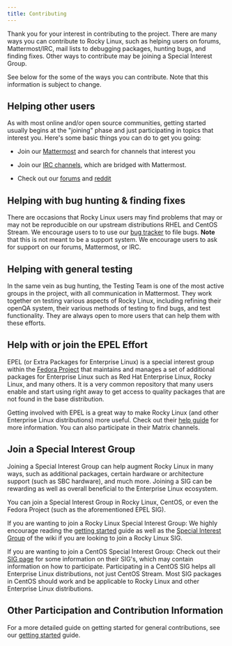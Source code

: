 ```yaml
---
title: Contributing
---
```


Thank you for your interest in contributing to the project. There are many ways
you can contribute to Rocky Linux, such as helping users on forums, Mattermost/IRC,
mail lists to debugging packages, hunting bugs, and finding fixes. Other ways to
contribute may be joining a Special Interest Group.

See below for the some of the ways you can contribute. Note that this information
is subject to change.

## Helping other users

As with most online and/or open source communities, getting started
usually begins at the "joining" phase and just participating in topics that
interest you. Here's some basic things you can do to get you going:

* Join our [Mattermost](https://chat.rockylinux.org) and search for channels that interest you

* Join our [IRC channels](../irc.md), which are bridged with Mattermost.

* Check out our [forums](https://forums.rockylinux.org) and [reddit](https://reddit.com/r/rockylinux)

## Helping with bug hunting & finding fixes

There are occasions that Rocky Linux users may find problems that may or may not be reproducible
on our upstream distributions RHEL and CentOS Stream. We encourage users to to use our
[bug tracker](https://bugs.rockylinux.org) to file bugs. **Note** that this is not meant to be
a support system. We encourage users to ask for support on our forums, Mattermost, or IRC.

## Helping with general testing

In the same vein as bug hunting, the Testing Team is one of the most active groups
in the project, with all communication in Mattermost. They work together on testing
various aspects of Rocky Linux, including refining their openQA system, their
various methods of testing to find bugs, and test functionality. They are always
open to more users that can help them with these efforts.

## Help with or join the EPEL Effort

EPEL (or Extra Packages for Enterprise Linux) is a special interest group within the [Fedora Project](https://docs.fedoraproject.org/en-US/project/)
that maintains and manages a set of additional packages for Enterprise Linux such as Red Hat Enterprise Linux,
Rocky Linux, and many others. It is a very common repository that many users enable and start using right away
to get access to quality packages that are not found in the base distribution.

Getting involved with EPEL is a great way to make Rocky Linux (and other Enterprise Linux distributions)
more useful. Check out their [help guide](https://docs.fedoraproject.org/en-US/epel/epel-help/) for more
information. You can also participate in their Matrix channels.

## Join a Special Interest Group

Joining a Special Interest Group can help augment Rocky Linux in many ways, such as additional packages,
certain hardware or architecture support (such as SBC hardware), and much more. Joining a SIG can be
rewarding as well as overall beneficial to the Enterprise Linux ecosystem.

You can join a Special Interest Group in Rocky Linux, CentOS, or even the Fedora Project (such as the aforementioned EPEL SIG).

If you are wanting to join a Rocky Linux Special Interest Group: We highly encourage reading the [getting started](start.md)
guide as well as the [Special Interest Group](../special_interest_groups) of the wiki if you are looking to join a Rocky Linux SIG.

If you are wanting to join a CentOS Special Interest Group: Check out their [SIG page](https://sigs.centos.org/) for some information on their SIG's, which may contain information on how to participate. Participating in a CentOS SIG helps all Enterprise Linux distributions, not just CentOS Stream. Most SIG packages in CentOS should work and be applicable to Rocky Linux and other Enterprise Linux distributions.

## Other Participation and Contribution Information

For a more detailed guide on getting started for general contributions, see our [getting started](start.md) guide.
